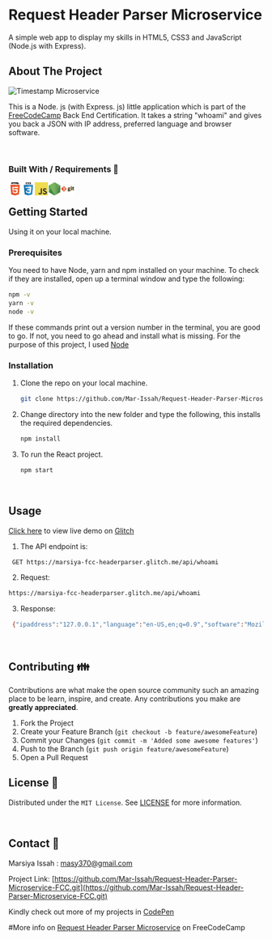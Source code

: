 # Request Header Parser Microservice

A simple web app to display my skills in HTML5, CSS3 and JavaScript (Node.js with Express).

## About The Project

![Timestamp Microservice](https://res.cloudinary.com/dytnpjxrd/image/upload/v1617756559/My%20Website%20Projects/header_parser_ug3te7.png)

This is a Node. js (with Express. js) little application which is part of the [FreeCodeCamp](https://www.freecodecamp.org/) Back End Certification. It takes a string "whoami" and gives you back a JSON with IP address, preferred language and browser software.

<br>

### Built With / Requirements :construction_worker:
<img align="left" alt="HTML5" width="26px" src="https://raw.githubusercontent.com/github/explore/80688e429a7d4ef2fca1e82350fe8e3517d3494d/topics/html/html.png" />
<img align="left" alt="CSS3" width="26px" src="https://raw.githubusercontent.com/github/explore/80688e429a7d4ef2fca1e82350fe8e3517d3494d/topics/css/css.png" />
<img align="left" alt="JavaScript" width="26px" src="https://raw.githubusercontent.com/github/explore/80688e429a7d4ef2fca1e82350fe8e3517d3494d/topics/javascript/javascript.png" />
<img align="left" alt="Node.js" width="26px" src="https://raw.githubusercontent.com/github/explore/80688e429a7d4ef2fca1e82350fe8e3517d3494d/topics/nodejs/nodejs.png" />
<img align="left" alt="Git" width="26px" src="https://raw.githubusercontent.com/github/explore/80688e429a7d4ef2fca1e82350fe8e3517d3494d/topics/git/git.png" />


<br>

<!-- GETTING STARTED -->

## Getting Started
Using it on your local machine.
### Prerequisites
You need to have Node, yarn and npm installed on your machine. To check if they are installed, open up a terminal window and type the following:
 ```sh
npm -v
yarn -v
node -v
   ```
   
If these commands print out a version number in the terminal, you are good to go. If not, you need to go ahead and install what is missing. For the purpose of this project, I used [Node](https://nodejs.org/en/)

### Installation

1. Clone the repo on your local machine.
   ```sh
   git clone https://github.com/Mar-Issah/Request-Header-Parser-Microservice-FCC.git
   ```
2. Change directory into the new folder and type the following, this installs the required dependencies.
    ```sh
    npm install
   ```
3. To run the React project.
   ```sh
   npm start
   ```

<br>

<!-- USAGE EXAMPLES -->

## Usage
[Click here](https://marsiya-fcc-headerparser.glitch.me/) to view live demo on [Glitch](https://glitch.com/)

1. The API endpoint is:
  ```sh
   GET https://marsiya-fcc-headerparser.glitch.me/api/whoami
   ```

2. Request:
  ```sh
  https://marsiya-fcc-headerparser.glitch.me/api/whoami
  ```
3. Response:
  ```sh
   {"ipaddress":"127.0.0.1","language":"en-US,en;q=0.9","software":"Mozilla/5.0 (Windows NT 10.0; Win64; x64) AppleWebKit/537.36 (KHTML, like Gecko) Chrome/89.0.4389.114         Safari/537.36"}
  ```

<br>
<!-- CONTRIBUTING -->

## Contributing :family:

Contributions are what make the open source community such an amazing place to be learn, inspire, and create. Any contributions you make are **greatly appreciated**.

1. Fork the Project
2. Create your Feature Branch (`git checkout -b feature/awesomeFeature`)
3. Commit your Changes (`git commit -m 'Added some awesome features'`)
4. Push to the Branch (`git push origin feature/awesomeFeature`)
5. Open a Pull Request
   <br>

<!-- LICENSE -->

## License :page_facing_up:

Distributed under the `MIT License`. See [LICENSE](https://choosealicense.com/licenses/mit/) for more information.

<!-- CONTACT -->

<br>

## Contact :e-mail:

Marsiya Issah : masy370@gmail.com

Project Link: [https://github.com/Mar-Issah/Request-Header-Parser-Microservice-FCC.git](https://github.com/Mar-Issah/Request-Header-Parser-Microservice-FCC.git)

Kindly check out more of my projects in [CodePen](https://codepen.io/your-work/)

#More info on [Request Header Parser Microservice](https://www.freecodecamp.org/learn/apis-and-microservices/apis-and-microservices-projects/request-header-parser-microservice) on FreeCodeCamp

